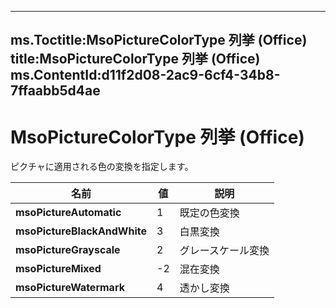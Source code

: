 

---
ms.Toctitle:MsoPictureColorType 列挙 (Office)
title:MsoPictureColorType 列挙 (Office)
ms.ContentId:d11f2d08-2ac9-6cf4-34b8-7ffaabb5d4ae
---
# MsoPictureColorType 列挙 (Office)




ピクチャに適用される色の変換を指定します。

|**名前**|**値**|**説明**|
|---|---|---|
|**msoPictureAutomatic**|1|既定の色変換|
|**msoPictureBlackAndWhite**|3|白黒変換|
|**msoPictureGrayscale**|2|グレースケール変換|
|**msoPictureMixed**|-2|混在変換|
|**msoPictureWatermark**|4|透かし変換|




